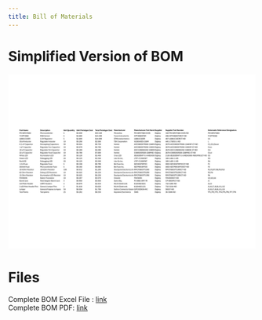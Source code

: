 ```yaml
---
title: Bill of Materials
---
```


# Simplified Version of BOM
![BOM](Images/diagrams/BOMSHORT.png)

# Files
Complete BOM Excel File : [link](Images/BOM.xlsx)  
Complete BOM PDF: [link](PDF/BOM.pdf)